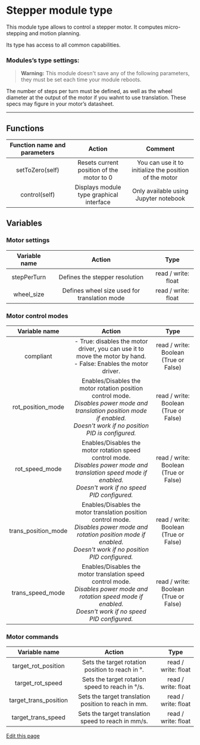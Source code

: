 # Stepper module type

This module type allows to control a stepper motor. It computes micro-stepping and motion planning.

Its type has access to all common capabilities.

### Modules’s type settings:

> **Warning:** This module doesn't save any of the following parameters, they must be set each time your module reboots.

The number of steps per turn must be defined, as well as the wheel diameter at the output of the motor if you wahnt to use translation. These specs may figure in your motor’s datasheet.

----

## Functions

| **Function name and parameters** | **Action** | **Comment** |
|:---:|:---:|:---:|
| setToZero(self) | Resets current position of the motor to 0 | You can use it to initialize the position of the motor |
| control(self) | Displays module type graphical interface | Only available using Jupyter notebook |

## Variables

### Motor settings

| **Variable name** | **Action** | **Type** |
|:---:|:---:|:---:|
| stepPerTurn | Defines the stepper resolution | read / write: float |
| wheel_size | Defines wheel size used for translation mode | read / write: float |

### Motor control modes

| **Variable name** | **Action** | **Type** |
|:---:|:---:|:---:|
| compliant | - True: disables the motor driver, you can use it to move the motor by hand.<br/> - False: Enables the motor driver. | read / write: Boolean (True or False) |
| rot_position_mode | Enables/Disables the motor rotation position control mode.<br/>*Disables power mode and translation position mode if enabled.*<br/>*Doesn't work if no position PID is configured.* | read / write: Boolean (True or False) |
| rot_speed_mode | Enables/Disables the motor rotation speed control mode.<br/>*Disables power mode and translation speed mode if enabled.*<br/>*Doesn't work if no speed PID configured.* | read / write: Boolean (True or False) |
| trans_position_mode | Enables/Disables the motor translation position control mode.<br/>*Disables power mode and rotation position mode if enabled.*<br/>*Doesn't work if no position PID configured.* | read / write: Boolean (True or False) |
| trans_speed_mode | Enables/Disables the motor translation speed control mode.<br/>*Disables power mode and rotation speed mode if enabled.*<br/>*Doesn't work if no speed PID configured.* | read / write: Boolean (True or False) |

### Motor commands

| **Variable name** | **Action** | **Type** |
|:---:|:---:|:---:|
| target_rot_position | Sets the target rotation position to reach in °. | read / write: float |
| target_rot_speed | Sets the target rotation speed to reach in °/s. | read / write: float |
| target_trans_position | Sets the target translation position to reach in mm. | read / write: float |
| target_trans_speed | Sets the target translation speed to reach in mm/s. | read / write: float |

<div class="cust_edit_page"><a href="https://github.com/Luos-io/doc/src/_pages/high/modules_list/stepper.md">Edit this page</a></div>
